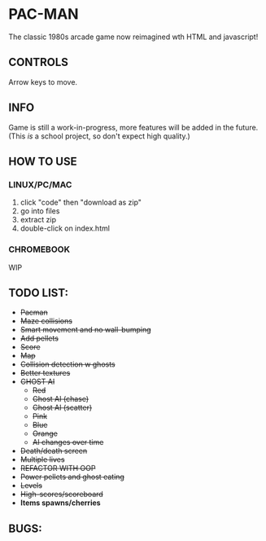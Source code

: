 # PAC-MAN
The classic 1980s arcade game now reimagined wth HTML and javascript!
## CONTROLS
Arrow keys to move.
## INFO
Game is still a work-in-progress, more features will be added in the future.<br/>
(This _is_ a school project, so don't expect high quality.)
## HOW TO USE
### LINUX/PC/MAC
1. click "code" then "download as zip"
2. go into files
3. extract zip
4. double-click on index.html
### CHROMEBOOK
WIP
## TODO LIST:
* ~~Pacman~~
* ~~Maze collisions~~
* ~~Smart movement and no wall-bumping~~
* ~~Add pellets~~ 
* ~~Score~~
* ~~Map~~
* ~~Collision detection w ghosts~~
* ~~Better textures~~
* ~~GHOST AI~~
    * ~~Red~~
    * ~~Ghost AI (chase)~~
    * ~~Ghost AI (scatter)~~
    * ~~Pink~~
    * ~~Blue~~
    * ~~Orange~~
    * ~~AI changes over time~~
* ~~Death/death screen~~
* ~~Multiple lives~~
* ~~REFACTOR WITH OOP~~
* ~~Power pellets and ghost eating~~
* ~~Levels~~
* ~~High-scores/scoreboard~~
* **Items spawns/cherries**
## BUGS: